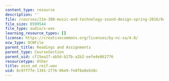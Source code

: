 ```yaml
---
content_type: resource
description: ''
file: /courses/21m-380-music-and-technology-sound-design-spring-2016/8c97fffe139127760be9fe8f8a8eb10c_assn_ed_reif.wav
file_size: 8599544
file_type: audio/x-wav
learning_resource_types: []
license: https://creativecommons.org/licenses/by-nc-sa/4.0/
ocw_type: OCWFile
parent_title: Readings and Assignments
parent_type: CourseSection
parent_uid: cf15ea27-ab5d-b27b-a2b2-eefe4e862776
resourcetype: Other
title: assn_ed_reif.wav
uid: 8c97fffe-1391-2776-0be9-fe8f8a8eb10c
---
```

